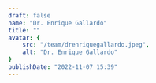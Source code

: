 ```yaml
---
draft: false
name: "Dr. Enrique Gallardo"
title: ""
avatar: {
    src: "/team/drenriquegallardo.jpeg",
    alt: "Dr. Enrique Gallardo"
}
publishDate: "2022-11-07 15:39"
---
```

